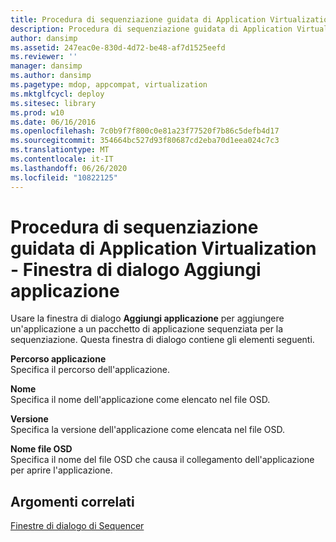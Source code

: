 ```yaml
---
title: Procedura di sequenziazione guidata di Application Virtualization - Finestra di dialogo Aggiungi applicazione
description: Procedura di sequenziazione guidata di Application Virtualization - Finestra di dialogo Aggiungi applicazione
author: dansimp
ms.assetid: 247eac0e-830d-4d72-be48-af7d1525eefd
ms.reviewer: ''
manager: dansimp
ms.author: dansimp
ms.pagetype: mdop, appcompat, virtualization
ms.mktglfcycl: deploy
ms.sitesec: library
ms.prod: w10
ms.date: 06/16/2016
ms.openlocfilehash: 7c0b9f7f800c0e81a23f77520f7b86c5defb4d17
ms.sourcegitcommit: 354664bc527d93f80687cd2eba70d1eea024c7c3
ms.translationtype: MT
ms.contentlocale: it-IT
ms.lasthandoff: 06/26/2020
ms.locfileid: "10822125"
---
```

# Procedura di sequenziazione guidata di Application Virtualization - Finestra di dialogo Aggiungi applicazione


Usare la finestra di dialogo **Aggiungi applicazione** per aggiungere un'applicazione a un pacchetto di applicazione sequenziata per la sequenziazione. Questa finestra di dialogo contiene gli elementi seguenti.

<a href="" id="application-path"></a>**Percorso applicazione**  
Specifica il percorso dell'applicazione.

<a href="" id="name"></a>**Nome**  
Specifica il nome dell'applicazione come elencato nel file OSD.

<a href="" id="version"></a>**Versione**  
Specifica la versione dell'applicazione come elencata nel file OSD.

<a href="" id="osd-file-name"></a>**Nome file OSD**  
Specifica il nome del file OSD che causa il collegamento dell'applicazione per aprire l'applicazione.

## Argomenti correlati


[Finestre di dialogo di Sequencer](sequencer-dialog-boxes.md)

 

 





